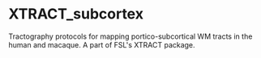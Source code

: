 # XTRACT_subcortex
Tractography protocols for mapping portico-subcortical WM tracts in the human and macaque. A part of FSL's XTRACT package.
